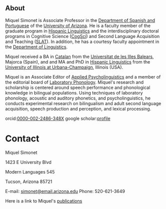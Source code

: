 ## About

Miquel Simonet is Associate Professor in the [Department of Spanish and Portuguese](https://spanish.arizona.edu/) of the [University of Arizona](https://www.arizona.edu/). He is a faculty member of the graduate program in [Hispanic Linguistics](https://spanish.arizona.edu/undergrad/hispanic-linguistics) and the interdisciplinary doctoral programs in Cognitive Science ([CogSci](https://www.cogsci.arizona.edu/content/welcome-cognitive-science)) and Second Language Acquisition and Teaching ([SLAT](https://slat.arizona.edu/)). In addition, he has a courtesy faculty appointment in the [Department of Linguistics](https://linguistics.arizona.edu/).

Miquel received a BA in [Catalan](http://www.uib.cat/lauib/estructura/Departaments/dfc/) from the [Universitat de les Illes Balears](http://www.uib.eu/), Majorca (Spain), and and MA and PhD in [Hispanic Linguistics](https://spanport.illinois.edu/research/hispanic-linguistics) from the [University of Illinois at Urbana-Champaign](https://illinois.edu/), Illinois (USA).

Miquel is an Associate Editor of [Applied Psycholinguistics](https://www.cambridge.org/core/journals/applied-psycholinguistics) and a member of the editorial board of [Laboratory Phonology](https://www.journal-labphon.org/).
Miquel's research and scholarship is centered around speech performance and phonological knowledge in bilingual populations. Using techniques of laboratory phonology, acoustic and auditory phonetics, and psycholinguistics, he conducts experimental research on bilingualism and adult second language acquisition, speech production and perception, and lexical processing.

orcid:[0000-002-2486-348X](https://orcid.org/0000-0002-2486-348X)
google scholar:[profile](https://scholar.google.com/citations?user=GnYMTI8AAAAJ&hl=en)

# Contact
Miquel Simonet

1423 E University Blvd

Modern Languages 545

Tucson, Arizona 85721

E-mail: simonet@email.arizona.edu
Phone: 520-621-3649

Here is a link to Miquel's [publications](publications.md)

